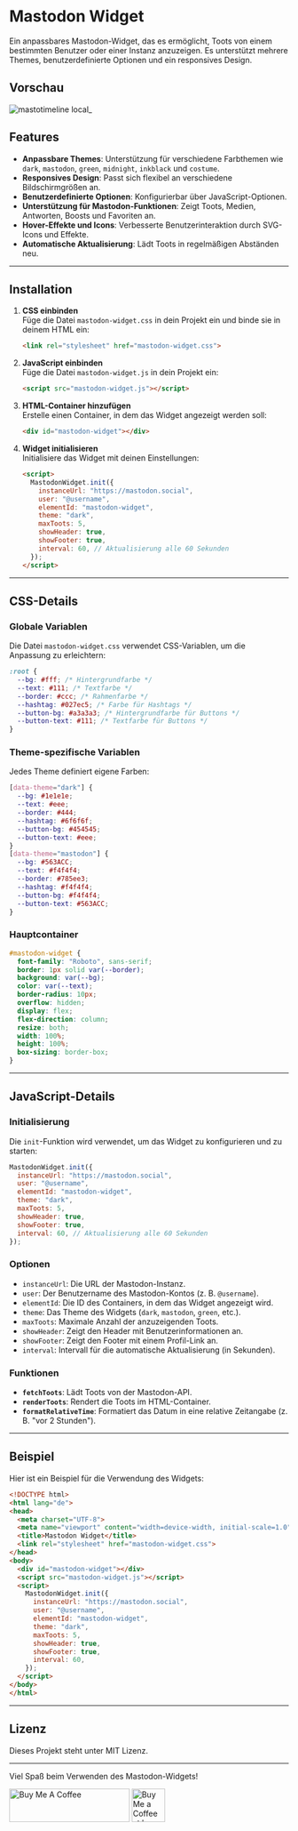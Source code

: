 # Mastodon Widget

Ein anpassbares Mastodon-Widget, das es ermöglicht, Toots von einem bestimmten Benutzer oder einer Instanz anzuzeigen. Es unterstützt mehrere Themes, benutzerdefinierte Optionen und ein responsives Design.

## Vorschau
![mastotimeline local_](https://github.com/user-attachments/assets/95a2d5e3-3af6-4abf-ba18-0619b22e194b)


## Features

- **Anpassbare Themes**: Unterstützung für verschiedene Farbthemen wie `dark`, `mastodon`, `green`, `midnight`, `inkblack` und `costume`.
- **Responsives Design**: Passt sich flexibel an verschiedene Bildschirmgrößen an.
- **Benutzerdefinierte Optionen**: Konfigurierbar über JavaScript-Optionen.
- **Unterstützung für Mastodon-Funktionen**: Zeigt Toots, Medien, Antworten, Boosts und Favoriten an.
- **Hover-Effekte und Icons**: Verbesserte Benutzerinteraktion durch SVG-Icons und Effekte.
- **Automatische Aktualisierung**: Lädt Toots in regelmäßigen Abständen neu.

---

## Installation

1. **CSS einbinden**  
   Füge die Datei `mastodon-widget.css` in dein Projekt ein und binde sie in deinem HTML ein:
   ```html
   <link rel="stylesheet" href="mastodon-widget.css">
   ```

2. **JavaScript einbinden**  
   Füge die Datei `mastodon-widget.js` in dein Projekt ein:
   ```html
   <script src="mastodon-widget.js"></script>
   ```

3. **HTML-Container hinzufügen**  
   Erstelle einen Container, in dem das Widget angezeigt werden soll:
   ```html
   <div id="mastodon-widget"></div>
   ```

4. **Widget initialisieren**  
   Initialisiere das Widget mit deinen Einstellungen:
   ```html
   <script>
     MastodonWidget.init({
       instanceUrl: "https://mastodon.social",
       user: "@username",
       elementId: "mastodon-widget",
       theme: "dark",
       maxToots: 5,
       showHeader: true,
       showFooter: true,
       interval: 60, // Aktualisierung alle 60 Sekunden
     });
   </script>
   ```

---

## CSS-Details

### Globale Variablen
Die Datei `mastodon-widget.css` verwendet CSS-Variablen, um die Anpassung zu erleichtern:
```css
:root {
  --bg: #fff; /* Hintergrundfarbe */
  --text: #111; /* Textfarbe */
  --border: #ccc; /* Rahmenfarbe */
  --hashtag: #027ec5; /* Farbe für Hashtags */
  --button-bg: #a3a3a3; /* Hintergrundfarbe für Buttons */
  --button-text: #111; /* Textfarbe für Buttons */
}
```

### Theme-spezifische Variablen
Jedes Theme definiert eigene Farben:
```css
[data-theme="dark"] {
  --bg: #1e1e1e;
  --text: #eee;
  --border: #444;
  --hashtag: #6f6f6f;
  --button-bg: #454545;
  --button-text: #eee;
}
[data-theme="mastodon"] {
  --bg: #563ACC;
  --text: #f4f4f4;
  --border: #785ee3;
  --hashtag: #f4f4f4;
  --button-bg: #f4f4f4;
  --button-text: #563ACC;
}
```

### Hauptcontainer
```css
#mastodon-widget {
  font-family: "Roboto", sans-serif;
  border: 1px solid var(--border);
  background: var(--bg);
  color: var(--text);
  border-radius: 10px;
  overflow: hidden;
  display: flex;
  flex-direction: column;
  resize: both;
  width: 100%;
  height: 100%;
  box-sizing: border-box;
}
```

---

## JavaScript-Details

### Initialisierung
Die `init`-Funktion wird verwendet, um das Widget zu konfigurieren und zu starten:
```javascript
MastodonWidget.init({
  instanceUrl: "https://mastodon.social",
  user: "@username",
  elementId: "mastodon-widget",
  theme: "dark",
  maxToots: 5,
  showHeader: true,
  showFooter: true,
  interval: 60, // Aktualisierung alle 60 Sekunden
});
```

### Optionen
- `instanceUrl`: Die URL der Mastodon-Instanz.
- `user`: Der Benutzername des Mastodon-Kontos (z. B. `@username`).
- `elementId`: Die ID des Containers, in dem das Widget angezeigt wird.
- `theme`: Das Theme des Widgets (`dark`, `mastodon`, `green`, etc.).
- `maxToots`: Maximale Anzahl der anzuzeigenden Toots.
- `showHeader`: Zeigt den Header mit Benutzerinformationen an.
- `showFooter`: Zeigt den Footer mit einem Profil-Link an.
- `interval`: Intervall für die automatische Aktualisierung (in Sekunden).

### Funktionen
- **`fetchToots`**: Lädt Toots von der Mastodon-API.
- **`renderToots`**: Rendert die Toots im HTML-Container.
- **`formatRelativeTime`**: Formatiert das Datum in eine relative Zeitangabe (z. B. "vor 2 Stunden").

---

## Beispiel

Hier ist ein Beispiel für die Verwendung des Widgets:
```html
<!DOCTYPE html>
<html lang="de">
<head>
  <meta charset="UTF-8">
  <meta name="viewport" content="width=device-width, initial-scale=1.0">
  <title>Mastodon Widget</title>
  <link rel="stylesheet" href="mastodon-widget.css">
</head>
<body>
  <div id="mastodon-widget"></div>
  <script src="mastodon-widget.js"></script>
  <script>
    MastodonWidget.init({
      instanceUrl: "https://mastodon.social",
      user: "@username",
      elementId: "mastodon-widget",
      theme: "dark",
      maxToots: 5,
      showHeader: true,
      showFooter: true,
      interval: 60,
    });
  </script>
</body>
</html>
```

---

## Lizenz

Dieses Projekt steht unter MIT Lizenz.

---

Viel Spaß beim Verwenden des Mastodon-Widgets!

<a href="https://www.buymeacoffee.com/RonDev" target="_blank"><img src="https://cdn.buymeacoffee.com/buttons/v2/default-yellow.png" alt="Buy Me A Coffee" style="height: 60px !important;width: 217px !important;" ></a>   <a href='https://ko-fi.com/U6U31EV2VS' target='_blank'><img height='60' style='border:0px;height:60px;' src='https://storage.ko-fi.com/cdn/kofi6.png?v=6' border='0' alt='Buy Me a Coffee at ko-fi.com' /></a>
